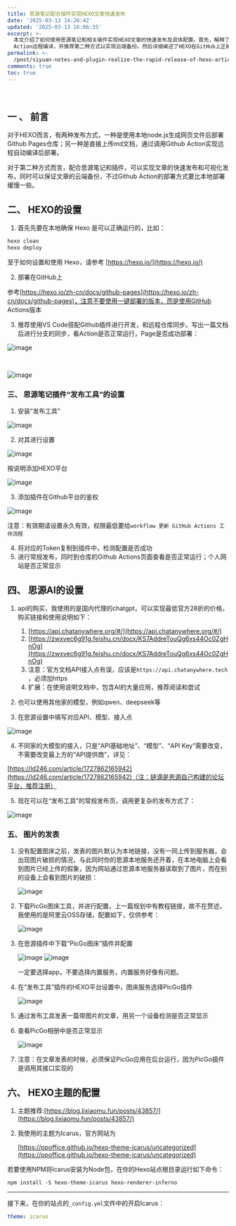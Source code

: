 ```yaml
---
title: 思源笔记配合插件实现HEXO文章快速发布
date: '2025-03-13 14:26:42'
updated: '2025-03-13 16:06:35'
excerpt: >-
  本文介绍了如何使用思源笔记和相关插件实现HEXO文章的快速发布及具体配置。首先，解释了HEXO有两种发布方式：本地编译和Github
  Action远程编译，并推荐第二种方式以实现云端备份。然后详细阐述了HEXO在GitHub上正确运行所需的设置，以及借助思源笔记“发布工具”插件进行文章发布的步骤，包括插件安装、平台添加、插件鉴权等。此外，还介绍了如何配置思源AI，通过国内代理chatgpt或其他大模型接入实现更智能的发布方式。对于图片发布，由于图片默认本地存储带来显示问题，因此建议使用PicGo图床工具并配合插件进行配置，以保证网站上正常显示图片。最后推荐了一些HEXO主题选项以改善网站视觉体验。本教程结合各类工具和步骤，旨在提升HEXO文章的发布效率与质量。
permalink: >-
  /post/siyuan-notes-and-plugin-realize-the-rapid-release-of-hexo-articles-za8u7r.html
comments: true
toc: true
---
```






‍

## 一 、 前言

对于HEXO而言，有两种发布方式，一种是使用本地node.js生成网页文件后部署Github Pages仓库；另一种是直接上传md文档，通过调用Github Action实现远程自动编译后部署。

对于第二种方式而言，配合思源笔记和插件，可以实现文章的快速发布和可视化发布，同时可以保证文章的云端备份，不过Github Action的部署方式要比本地部署缓慢一些。

## 二、 HEXO的设置

1. 首先先要在本地确保 Hexo 是可以正确运行的，比如：

```bash
hexo clean
hexo deploy
```

至于如何设置和使用 Hexo，请参考 [https://hexo.io/](https://hexo.io/)

2. 部署在GitHub上

参考[https://hexo.io/zh-cn/docs/github-pages](https://hexo.io/zh-cn/docs/github-pages)，注意不要使用一键部署的版本，而是使用GitHub Actions版本

3. 推荐使用VS Code搭配Github插件进行开发，和远程仓库同步。写出一篇文档后进行分支的同步，看Action是否正常运行，Page是否成功部署：

![image](https://raw.githubusercontent.com/Shepherd010/Shepherd010.github.io/master/source/images/image-20250313150100-6sezru7.png "VS Code同步仓库")​

‍

![image](https://raw.githubusercontent.com/Shepherd010/Shepherd010.github.io/master/source/images/image-20250313150417-7cxmwme.png "Github Action正常运行")​

### 三、 思源笔记插件“发布工具”的设置

1. 安装“发布工具”

![image](https://raw.githubusercontent.com/Shepherd010/Shepherd010.github.io/master/source/images/image-20250313150625-0huzj7c.png "发布工具插件页")

2. 对其进行设置

![image](https://raw.githubusercontent.com/Shepherd010/Shepherd010.github.io/master/source/images/image-20250313150704-gz63icy.png)

按说明添加HEXO平台

![image](https://raw.githubusercontent.com/Shepherd010/Shepherd010.github.io/master/source/images/image-20250313150817-djbfodd.png)

3. 添加插件在Github平台的鉴权

![image](https://raw.githubusercontent.com/Shepherd010/Shepherd010.github.io/master/source/images/image-20250313150927-rledt69.png)

注意：有效期请设置永久有效，权限最低要给`workflow 更新 GitHub Actions 工作流程`​

4. 将对应的Token复制到插件中，检测配置是否成功
5. 进行常规发布，同时到仓库的Github Actions页面查看是否正常运行；个人网站是否正常显示

## 四、 思源AI的设置

1. api的购买，我使用的是国内代理的chatgpt，可以实现最低官方28折的价格，购买链接和使用说明如下：

    1. [https://api.chatanywhere.org/#/](https://api.chatanywhere.org/#/)
    2. [https://zwxvec6g91g.feishu.cn/docx/KS7AddreTouQg6xs44Oc0ZgHnOg](https://zwxvec6g91g.feishu.cn/docx/KS7AddreTouQg6xs44Oc0ZgHnOg)
    3. 注意：官方文档API接入点有误，应该是`https://api.chatanywhere.tech`​，必须加https
    4. 扩展：在使用说明文档中，包含AI的大量应用，推荐阅读和尝试

2. 也可以使用其他家的模型，例如qwen、deepseek等
3. 在思源设置中填写对应API、模型、接入点

![image](https://raw.githubusercontent.com/Shepherd010/Shepherd010.github.io/master/source/images/image-20250313152315-gx1b90n.png)

4. 不同家的大模型的接入，只是“API基础地址”、“模型”、“API Key”需要改变，不需要改变最上方的“API提供商”，详见：

[https://ld246.com/article/1727862165942](https://ld246.com/article/1727862165942)（注：链滴是思源自己构建的论坛平台，推荐注册）

5. 现在可以在“发布工具”的常规发布页，调用更复杂的发布方式了：

![image](https://raw.githubusercontent.com/Shepherd010/Shepherd010.github.io/master/source/images/image-20250313152705-11uryoo.png)

### 五、 图片的发表

1. 没有配置图床之前，发表的图片默认为本地链接，没有一同上传到服务器，会出现图片破损的情况，与此同时你的思源本地服务还开着，在本地电脑上会看到图片已经上传的假象，因为网站通过思源本地服务器读取到了图片，而在别的设备上会看到图片的破损：

    ![image](https://raw.githubusercontent.com/Shepherd010/Shepherd010.github.io/master/source/images/image-20250313153307-eml7sq9.png)

2. 下载PicGo图床工具，并进行配置，上一篇规划中有教程链接，故不在赘述，我使用的是阿里云OSS存储，配置如下，仅供参考：

    ![image](https://raw.githubusercontent.com/Shepherd010/Shepherd010.github.io/master/source/images/network-asset-20250313153523340-20250313155416-96w9zxm.png)​

3. 在思源插件中下载“PicGo图床”插件并配置

    ![image](https://raw.githubusercontent.com/Shepherd010/Shepherd010.github.io/master/source/images/network-asset-20250313153621752-20250313155416-36nahj8.png)
    ![image](https://raw.githubusercontent.com/Shepherd010/Shepherd010.github.io/master/source/images/network-asset-20250313153817121-20250313155416-2lje9nn.png)

    一定要选择app，不要选择内置服务，内置服务好像有问题。
4. 在“发布工具”插件的HEXO平台设置中，图床服务选择PicGo插件

    ![image](https://raw.githubusercontent.com/Shepherd010/Shepherd010.github.io/master/source/images/network-asset-20250313154006527-20250313155416-4i3icls.png)

5. 通过发布工具发表一篇带图片的文章，用另一个设备检测是否正常显示
6. 查看PicGo相册中是否正常显示

    ![image](https://raw.githubusercontent.com/Shepherd010/Shepherd010.github.io/master/source/images/network-asset-20250313154135079-20250313155416-egxgxf2.png)​
7. 注意：在文章发表的时候，必须保证PicGo应用在后台运行，因为PicGo插件是调用其接口实现的

## 六、 HEXO主题的配置

1. 主题推荐:[https://blog.lixiaomu.fun/posts/43857/](https://blog.lixiaomu.fun/posts/43857/)
2. 我使用的主题为Icarus，官方网站为

    [https://ppoffice.github.io/hexo-theme-icarus/uncategorized](https://ppoffice.github.io/hexo-theme-icarus/uncategorized)

若要使用NPM将Icarus安装为Node包，在你的Hexo站点根目录运行如下命令：

```shell
npm install -S hexo-theme-icarus hexo-renderer-inferno
```

---

接下来，在你的站点的`_config.yml`​文件中的开启Icarus：

```yaml
theme: icarus
```

‍
